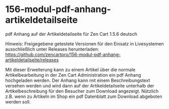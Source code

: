 # 156-modul-pdf-anhang-artikeldetailseite
pdf Anhang auf der Artikeldetailseite für Zen Cart 1.5.6 deutsch

Hinweis: 
Freigegebene getestete Versionen für den Einsatz in Livesystemen ausschließlich unter Releases herunterladen:
https://github.com/zencartpro/156-modul-pdf-anhang-artikeldetailseite/releases

Mit dieser Erweiterung kann zu einem Artikel über die normale Artikelbearbeitung in der Zen Cart Administration ein pdf Anhang hochgeladen werden.
Der Anhang kann mit einem Beschreibungstext versehen werden und wird dann auf der Artikeldetailseite unterhalb der Artikelbeschreibung für den Besucher zum Download angezeigt.
Nützlich z.B. wenn zu Artikeln im Shop ein pdf Datenblatt zum Download abgeboten werden soll.
